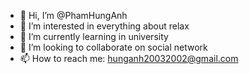 - 👋 Hi, I’m @PhamHungAnh
- 👀 I’m interested in everything about relax
- 🌱 I’m currently learning in university
- 💞️ I’m looking to collaborate on social network
- 📫 How to reach me: hunganh20032002@gmail.com
